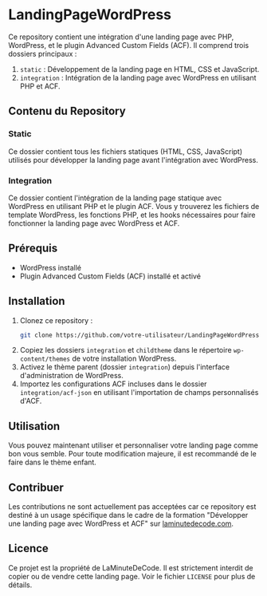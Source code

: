# LandingPageWordPress

Ce repository contient une intégration d'une landing page avec PHP, WordPress, et le plugin Advanced Custom Fields (ACF). Il comprend trois dossiers principaux :
1. `static` : Développement de la landing page en HTML, CSS et JavaScript.
2. `integration` : Intégration de la landing page avec WordPress en utilisant PHP et ACF.

## Contenu du Repository

### Static
Ce dossier contient tous les fichiers statiques (HTML, CSS, JavaScript) utilisés pour développer la landing page avant l'intégration avec WordPress.

### Integration
Ce dossier contient l'intégration de la landing page statique avec WordPress en utilisant PHP et le plugin ACF. Vous y trouverez les fichiers de template WordPress, les fonctions PHP, et les hooks nécessaires pour faire fonctionner la landing page avec WordPress et ACF.


## Prérequis

- WordPress installé
- Plugin Advanced Custom Fields (ACF) installé et activé

## Installation

1. Clonez ce repository :
    ```bash
    git clone https://github.com/votre-utilisateur/LandingPageWordPress.git
    ```
2. Copiez les dossiers `integration` et `childtheme` dans le répertoire `wp-content/themes` de votre installation WordPress.
3. Activez le thème parent (dossier `integration`) depuis l'interface d'administration de WordPress.
4. Importez les configurations ACF incluses dans le dossier `integration/acf-json` en utilisant l'importation de champs personnalisés d'ACF.

## Utilisation

Vous pouvez maintenant utiliser et personnaliser votre landing page comme bon vous semble. Pour toute modification majeure, il est recommandé de le faire dans le thème enfant.

## Contribuer

Les contributions ne sont actuellement pas acceptées car ce repository est destiné à un usage spécifique dans le cadre de la formation "Développer une landing page avec WordPress et ACF" sur [laminutedecode.com](https://laminutedecode.com).

## Licence

Ce projet est la propriété de LaMinuteDeCode. Il est strictement interdit de copier ou de vendre cette landing page. Voir le fichier `LICENSE` pour plus de détails.
